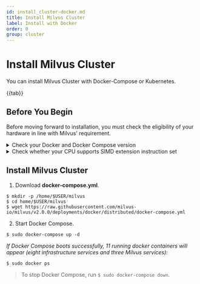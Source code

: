```yaml
---
id: install_cluster-docker.md
title: Install Milvus Cluster
label: Install with Docker
order: 0
group: cluster
---
```


# Install Milvus Cluster

You can install Milvus Cluster with Docker-Compose or Kubernetes.

{{tab}}
## Before You Begin

Before moving forward to installation, you must check the eligibility of your hardware in line with Milvus' requirement.

<details><summary>Check your Docker and Docker Compose version</summary>

<div class="alert note">
Docker Compose is the recommended way to install Milvus.
</div>

- Docker version 19.03 or higher is required.
- Docker Compose version 1.25.1 or higher is required. 
</details>

<details><summary>Check whether your CPU supports SIMD extension instruction set</summary>

{{fragments/cpu_support.md}}
</details>


## Install Milvus Cluster


1. Download **docker-compose.yml**.

```
$ mkdir -p /home/$USER/milvus
$ cd home/$USER/milvus
$ wget https://raw.githubusercontent.com/milvus-io/milvus/v2.0.0/deployments/docker/distributed/docker-compose.yml
```
2. Start Docker Compose.
```
$ sudo docker-compose up -d 
```

*If Docker Compose boots successfully, 11 running docker containers will appear (eight infrastructure services and three Milvus services):*

```
$ sudo docker ps 
```

> To stop Docker Compose, run ```$ sudo docker-compose down```.
